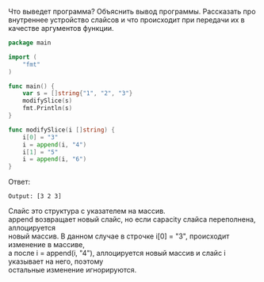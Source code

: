 Что выведет программа? Объяснить вывод программы. Рассказать про внутреннее устройство слайсов и что происходит при передачи их в качестве аргументов функции.

```go
package main

import (
	"fmt"
)

func main() {
	var s = []string{"1", "2", "3"}
	modifySlice(s)
	fmt.Println(s)
}

func modifySlice(i []string) {
	i[0] = "3"
	i = append(i, "4")
	i[1] = "5"
	i = append(i, "6")
}
```

Ответ:
```
Output: [3 2 3]
```
Слайс это структура с указателем на массив.<br/>
append возвращает новый слайс, но если capacity слайса переполнена, аллоцируется <br/>
новый массив. В данном случае в строчке i[0] = "3", происходит изменение в массиве, <br/>
а после i = append(i, "4"), аллоцируется новый массив и слайс i указывает на него, поэтому <br/>
остальные изменение игнорируются.
